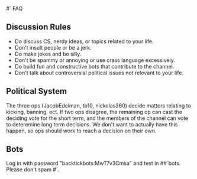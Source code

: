 
#\` FAQ

## Discussion Rules
 - Do discuss CS, nerdy ideas, or topics related to your life.
 - Don't insult people or be a jerk.
 - Do make jokes and be silly.
 - Don't be spammy or annoying or use crass language excessively. 
 - Do build fun and constructive bots that contribute to the channel.
 - Don't talk about controversial political issues not relevant to your life.


## Political System
The three ops (JacobEdelman, tb10, nickolas360) decide matters relating to kicking, banning, ect. If two ops disagree, the remaining op can cast the deciding vote for the short term, and the members of the channel can vote to deteremine long term decisions. We don't want to actually have this happen, so ops should work to reach a decision on their own. 

## Bots
Log in with password "backtickbots:MwT7v3Cmsa" and test in ##\`bots. Please don't spam #\`.
